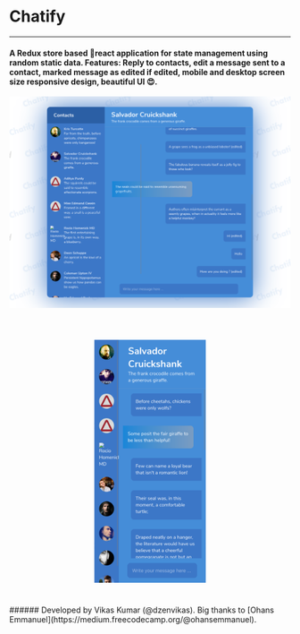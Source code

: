 # Chatify

---

#### A Redux store based 💪react application for state management using random static data. Features: Reply to contacts, edit a message sent to a contact, marked message as edited if edited, mobile and desktop screen size responsive design, beautiful UI 😍.

![Alt text](./images/app-desktop.png?raw=true 'Chatify-desktop')

<div style="display:grid; width: 100%">
    <img src="./images/app-mobile.png" width="200" style="display: inline-block; margin: 40px auto 40px auto" />
</div>
###### Developed by Vikas Kumar (@dzenvikas). Big thanks to [Ohans Emmanuel](https://medium.freecodecamp.org/@ohansemmanuel).
